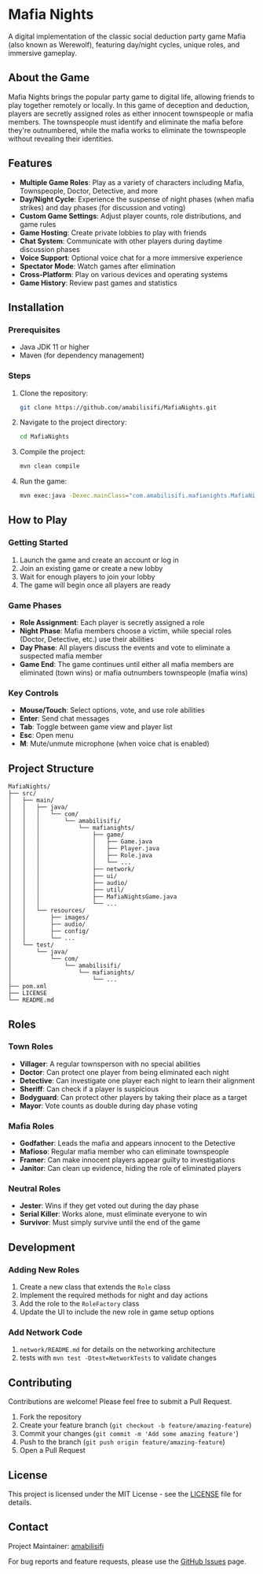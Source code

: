 # Mafia Nights

A digital implementation of the classic social deduction party game Mafia (also known as Werewolf), featuring day/night cycles, unique roles, and immersive gameplay.


##  About the Game

Mafia Nights brings the popular party game to digital life, allowing friends to play together remotely or locally. In this game of deception and deduction, players are secretly assigned roles as either innocent townspeople or mafia members. The townspeople must identify and eliminate the mafia before they're outnumbered, while the mafia works to eliminate the townspeople without revealing their identities.

##  Features

- **Multiple Game Roles**: Play as a variety of characters including Mafia, Townspeople, Doctor, Detective, and more
- **Day/Night Cycle**: Experience the suspense of night phases (when mafia strikes) and day phases (for discussion and voting)
- **Custom Game Settings**: Adjust player counts, role distributions, and game rules
- **Game Hosting**: Create private lobbies to play with friends
- **Chat System**: Communicate with other players during daytime discussion phases
- **Voice Support**: Optional voice chat for a more immersive experience
- **Spectator Mode**: Watch games after elimination
- **Cross-Platform**: Play on various devices and operating systems
- **Game History**: Review past games and statistics

##  Installation

### Prerequisites
- Java JDK 11 or higher
- Maven (for dependency management)

### Steps
1. Clone the repository:
   ```bash
   git clone https://github.com/amabilisifi/MafiaNights.git
   ```

2. Navigate to the project directory:
   ```bash
   cd MafiaNights
   ```

3. Compile the project:
   ```bash
   mvn clean compile
   ```

4. Run the game:
   ```bash
   mvn exec:java -Dexec.mainClass="com.amabilisifi.mafianights.MafiaNightsGame"
   ```

##  How to Play

### Getting Started
1. Launch the game and create an account or log in
2. Join an existing game or create a new lobby
3. Wait for enough players to join your lobby
4. The game will begin once all players are ready

### Game Phases
- **Role Assignment**: Each player is secretly assigned a role
- **Night Phase**: Mafia members choose a victim, while special roles (Doctor, Detective, etc.) use their abilities
- **Day Phase**: All players discuss the events and vote to eliminate a suspected mafia member
- **Game End**: The game continues until either all mafia members are eliminated (town wins) or mafia outnumbers townspeople (mafia wins)

### Key Controls
- **Mouse/Touch**: Select options, vote, and use role abilities
- **Enter**: Send chat messages
- **Tab**: Toggle between game view and player list
- **Esc**: Open menu
- **M**: Mute/unmute microphone (when voice chat is enabled)

##  Project Structure

```
MafiaNights/
├── src/
│   ├── main/
│   │   ├── java/
│   │   │   └── com/
│   │   │       └── amabilisifi/
│   │   │           └── mafianights/
│   │   │               ├── game/
│   │   │               │   ├── Game.java
│   │   │               │   ├── Player.java
│   │   │               │   ├── Role.java
│   │   │               │   └── ...
│   │   │               ├── network/
│   │   │               ├── ui/
│   │   │               ├── audio/
│   │   │               ├── util/
│   │   │               ├── MafiaNightsGame.java
│   │   │               └── ...
│   │   └── resources/
│   │       ├── images/
│   │       ├── audio/
│   │       ├── config/
│   │       └── ...
│   └── test/
│       └── java/
│           └── com/
│               └── amabilisifi/
│                   └── mafianights/
│                       └── ...
├── pom.xml
├── LICENSE
└── README.md
```

##  Roles

### Town Roles
- **Villager**: A regular townsperson with no special abilities
- **Doctor**: Can protect one player from being eliminated each night
- **Detective**: Can investigate one player each night to learn their alignment
- **Sheriff**: Can check if a player is suspicious
- **Bodyguard**: Can protect other players by taking their place as a target
- **Mayor**: Vote counts as double during day phase voting

### Mafia Roles
- **Godfather**: Leads the mafia and appears innocent to the Detective
- **Mafioso**: Regular mafia member who can eliminate townspeople
- **Framer**: Can make innocent players appear guilty to investigations
- **Janitor**: Can clean up evidence, hiding the role of eliminated players

### Neutral Roles
- **Jester**: Wins if they get voted out during the day phase
- **Serial Killer**: Works alone, must eliminate everyone to win
- **Survivor**: Must simply survive until the end of the game


##  Development

### Adding New Roles
1. Create a new class that extends the `Role` class
2. Implement the required methods for night and day actions
3. Add the role to the `RoleFactory` class
4. Update the UI to include the new role in game setup options

### Add Network Code
1. `network/README.md` for details on the networking architecture
2. tests with `mvn test -Dtest=NetworkTests` to validate changes

##  Contributing

Contributions are welcome! Please feel free to submit a Pull Request.

1. Fork the repository
2. Create your feature branch (`git checkout -b feature/amazing-feature`)
3. Commit your changes (`git commit -m 'Add some amazing feature'`)
4. Push to the branch (`git push origin feature/amazing-feature`)
5. Open a Pull Request

## License

This project is licensed under the MIT License - see the [LICENSE](LICENSE) file for details.


##  Contact

Project Maintainer: [amabilisifi](https://github.com/amabilisifi)

For bug reports and feature requests, please use the [GitHub Issues](https://github.com/amabilisifi/MafiaNights/issues) page.
